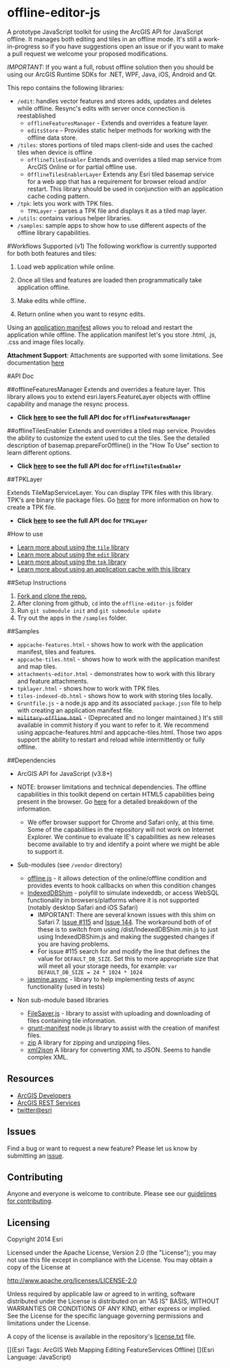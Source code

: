 offline-editor-js
=================

A prototype JavaScript toolkit for using the ArcGIS API for JavaScript offline. It manages both editing and tiles in an offline mode. It's still a work-in-progress so if you have suggestions open an issue or if you want to make a pull request we welcome your proposed modifications. 

*IMPORTANT:* If you want a full, robust offline solution then you should be using our ArcGIS Runtime SDKs for .NET, WPF, Java, iOS, Android and Qt.

This repo contains the following libraries:

- `/edit`: handles vector features and stores adds, updates and deletes while offline. Resync's edits with server once connection is reestablished
   * `offlineFeaturesManager` - Extends and overrides a feature layer.
   * `editsStore` - Provides static helper methods for working with the offline data store.
- `/tiles`: stores portions of tiled maps client-side and uses the cached tiles when device is offline
   * `offlineTilesEnabler` Extends and overrides a tiled map service from ArcGIS Online or for partial offline use.
   * `OfflineTilesEnablerLayer` Extends any Esri tiled basemap service for a web app that has a requirement for browser reload and/or restart. This library should be used in conjunction with an application cache coding pattern.
- `/tpk`: lets you work with TPK files.
   * `TPKLayer` - parses a TPK file and displays it as a tiled map layer.
- `/utils`: contains various helper libraries.
- `/samples`: sample apps to show how to use different aspects of the offline library capabilities.

#Workflows Supported (v1)
The following workflow is currently supported for both both features and tiles:

1) Load web application while online.
 
2) Once all tiles and features are loaded then programmatically take application offline. 

3) Make edits while offline.

4) Return online when you want to resync edits.

Using an [application manifest](https://developer.mozilla.org/en-US/docs/HTML/Using_the_application_cache) allows you to reload and restart the application while offline. The application manifest let's you store .html, .js, .css and image files locally.

__Attachment Support__: Attachments are supported with some limitations. See documentation [here](./doc/attachments.md)


#API Doc

##offlineFeaturesManager
Extends and overrides a feature layer. This library allows you to extend esri.layers.FeatureLayer objects with offline capability and manage the resync process.

* __Click [here](doc/offlinefeaturesmanager.md) to see the full API doc for `offlineFeaturesManager`__

 
##offlineTilesEnabler
Extends and overrides a tiled map service. Provides the ability to customize the extent used to cut the tiles. See the detailed description of basemap.prepareForOffline() in the "How To Use" section to learn different options.

* __Click [here](doc/offlinetilesenabler.md) to see the full API doc for `offlineTilesEnabler`__ 

##TPKLayer

Extends TileMapServiceLayer. You can display TPK files with this library. TPK's are binary tile package files. Go [here](http://resources.arcgis.com/en/help/main/10.1/index.html#//00170000017w000000) for more information on how to create a TPK file.

* __Click [here](doc/tpklayer.md) to see the full API doc for `TPKLayer`__ 

#How to use

* [Learn more about using the `tile` library](doc/howtousetiles.md)
* [Learn more about using the `edit` library](doc/howtouseeditlibrary.md)
* [Learn more about using the `tpk` library](doc/howtousetpklibrary.md)
* [Learn more about using an application cache with this library](doc/howtouseappcache.md)


##Setup Instructions

1. [Fork and clone the repo.](https://help.github.com/articles/fork-a-repo)
2. After cloning from github, `cd` into the `offline-editor-js` folder
3. Run `git submodule init` and `git submodule update`
4. Try out the apps in the `/samples` folder.


##Samples
* `appcache-features.html` - shows how to work with the application manifest, tiles and features.
* `appcache-tiles.html` - shows how to work with the application manifest and map tiles.
* `attachments-editor.html` - demonstrates how to work with this library and feature attachments.
* `tpklayer.html` - shows how to work with TPK files.
* `tiles-indexed-db.html` - shows how to work with storing tiles locally.
* `Gruntfile.js` - a node.js app and its associated `package.json` file to help with creating an application manifest file.
* ~~`military-offline.html`~~ - (Deprecated and no longer maintained.) It's still available in commit history if you want to refer to it. We recommend using appcache-features.html and appcache-tiles.html. Those two apps support the ability to restart and reload while intermittently or fully offline. 


##Dependencies

* ArcGIS API for JavaScript (v3.8+)
* NOTE: browser limitations and technical dependencies. The offline capabilities in this toolkit depend on certain HTML5 capabilities being present in the browser. Go [here](doc/dependencies.md) for a detailed breakdown of the information.
	* We offer browser support for Chrome and Safari only, at this time. Some of the capabilities in the repository will not work on Internet Explorer. We continue to evaluate IE's capabilities as new releases become available to try and identify a point where we might be able to support it.  	

* Sub-modules (see `/vendor` directory)

   * [offline.js](https://github.com/hubspot/offline) - it allows detection of the online/offline condition and provides events to hook callbacks on when this condition changes
   * [IndexedDBShim](https://github.com/axemclion/IndexedDBShim) - polyfill to simulate indexeddb, or access WebSQL functionality in browsers/platforms where it is not supported (notably desktop Safari and iOS Safari)
   		- IMPORTANT: There are several known issues with this shim on Safari 7. [Issue #115](https://github.com/axemclion/IndexedDBShim/issues/115) and [Issue 144](https://github.com/axemclion/IndexedDBShim/issues/144). The workaround both of of these is to switch from using /dist/IndexedDBShim.min.js to just using IndexedDBShim.js and making the suggested changes if you are having problems. 
   		- For issue #115 search for and modify the line that defines the value for `DEFAULT_DB_SIZE`. Set this to more appropriate size that will meet all your storage needs, for example: ```var DEFAULT_DB_SIZE = 24 * 1024 * 1024```
   * [jasmine.async](https://github.com/derickbailey/jasmine.async.git) - library to help implementing tests of async functionality (used in tests)

* Non sub-module based libraries
	* [FileSaver.js](https://github.com/Esri/offline-editor-js/blob/master/lib/tiles/README.md) - library to assist with uploading and downloading of files containing tile information.
	* [grunt-manifest](https://github.com/gunta/grunt-manifest) node.js library to assist with the creation of manifest files.
	* [zip](http://gildas-lormeau.github.io/zip.js/) A library for zipping and unzipping files. 
	* [xml2json](https://code.google.com/p/x2js/) A library for converting XML to JSON. Seems to handle complex XML. 

## Resources

* [ArcGIS Developers](http://developers.arcgis.com)
* [ArcGIS REST Services](http://resources.arcgis.com/en/help/arcgis-rest-api/)
* [twitter@esri](http://twitter.com/esri)

## Issues

Find a bug or want to request a new feature?  Please let us know by submitting an [issue](https://github.com/Esri/offline-editor-js/issues?state=open).

## Contributing

Anyone and everyone is welcome to contribute. Please see our [guidelines for contributing](https://github.com/esri/contributing).


## Licensing
Copyright 2014 Esri

Licensed under the Apache License, Version 2.0 (the "License");
you may not use this file except in compliance with the License.
You may obtain a copy of the License at

   http://www.apache.org/licenses/LICENSE-2.0

Unless required by applicable law or agreed to in writing, software
distributed under the License is distributed on an "AS IS" BASIS,
WITHOUT WARRANTIES OR CONDITIONS OF ANY KIND, either express or implied.
See the License for the specific language governing permissions and
limitations under the License.

A copy of the license is available in the repository's [license.txt]( license.txt) file.

[](Esri Tags: ArcGIS Web Mapping Editing FeatureServices Offline)
[](Esri Language: JavaScript)


